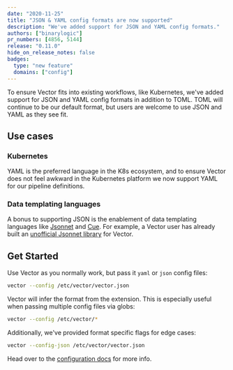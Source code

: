 ```yaml
---
date: "2020-11-25"
title: "JSON & YAML config formats are now supported"
description: "We've added support for JSON and YAML config formats."
authors: ["binarylogic"]
pr_numbers: [4856, 5144]
release: "0.11.0"
hide_on_release_notes: false
badges:
  type: "new feature"
  domains: ["config"]
---
```


To ensure Vector fits into existing workflows, like Kubernetes, we've added
support for JSON and YAML config formats in addition to TOML. TOML will
continue to be our default format, but users are welcome to use JSON and YAML
as they see fit.

## Use cases

### Kubernetes

YAML is the preferred language in the K8s ecosystem, and to ensure Vector
does not feel awkward in the Kubernetes platform we now support YAML for
our pipeline definitions.

### Data templating languages

A bonus to supporting JSON is the enablement of data templating languages like
[Jsonnet][jsonnet] and [Cue][cue]. For example, a Vector user has already
built an [unofficial Jsonnet library][jsonnet_library] for Vector.

## Get Started

Use Vector as you normally work, but pass it `yaml` or `json` config files:

```bash
vector --config /etc/vector/vector.json
```

Vector will infer the format from the extension. This is especially useful
when passing multiple config files via globs:

```bash
vector --config /etc/vector/*
```

Additionally, we've provided format specific flags for edge cases:

```bash
vector --config-json /etc/vector/vector.json
```

Head over to the [configuration docs][config] for more info.

[config]: /docs/reference/configuration
[cue]: https://cuelang.org/
[jsonnet]: https://jsonnet.org/
[jsonnet_library]: https://github.com/xunleii/vector_jsonnet
